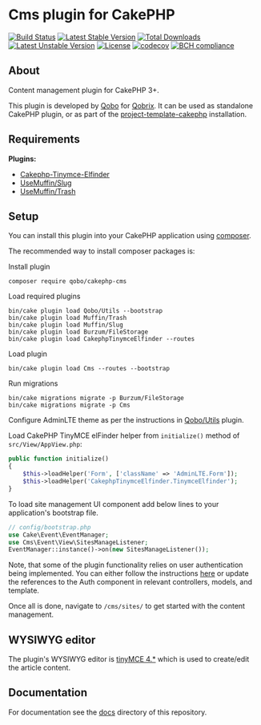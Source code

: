 # Cms plugin for CakePHP

[![Build Status](https://travis-ci.org/QoboLtd/cakephp-cms.svg?branch=master)](https://travis-ci.org/QoboLtd/cakephp-cms)
[![Latest Stable Version](https://poser.pugx.org/qobo/cakephp-cms/v/stable)](https://packagist.org/packages/qobo/cakephp-cms)
[![Total Downloads](https://poser.pugx.org/qobo/cakephp-cms/downloads)](https://packagist.org/packages/qobo/cakephp-cms)
[![Latest Unstable Version](https://poser.pugx.org/qobo/cakephp-cms/v/unstable)](https://packagist.org/packages/qobo/cakephp-cms)
[![License](https://poser.pugx.org/qobo/cakephp-cms/license)](https://packagist.org/packages/qobo/cakephp-cms)
[![codecov](https://codecov.io/gh/QoboLtd/cakephp-cms/branch/master/graph/badge.svg)](https://codecov.io/gh/QoboLtd/cakephp-cms)
[![BCH compliance](https://bettercodehub.com/edge/badge/QoboLtd/cakephp-cms?branch=master)](https://bettercodehub.com/)

## About

Content management plugin for CakePHP 3+.

This plugin is developed by [Qobo](https://www.qobo.biz) for [Qobrix](https://qobrix.com).  It can be used as standalone CakePHP plugin, or as part of the [project-template-cakephp](https://github.com/QoboLtd/project-template-cakephp) installation.

## Requirements

**Plugins:**
- [Cakephp-Tinymce-Elfinder](https://github.com/hashmode/cakephp-tinymce-elfinder)
- [UseMuffin/Slug](https://github.com/UseMuffin/Slug)
- [UseMuffin/Trash](https://github.com/UseMuffin/Trash)

## Setup

You can install this plugin into your CakePHP application using [composer](http://getcomposer.org).

The recommended way to install composer packages is:

Install plugin

```
composer require qobo/cakephp-cms
```

Load required plugins

```
bin/cake plugin load Qobo/Utils --bootstrap
bin/cake plugin load Muffin/Trash
bin/cake plugin load Muffin/Slug
bin/cake plugin load Burzum/FileStorage
bin/cake plugin load CakephpTinymceElfinder --routes
```

Load plugin

```
bin/cake plugin load Cms --routes --bootstrap

```

Run migrations

```
bin/cake migrations migrate -p Burzum/FileStorage
bin/cake migrations migrate -p Cms
```

Configure AdminLTE theme as per the instructions in
[Qobo/Utils](https://github.com/QoboLtd/cakephp-utils/) plugin.

Load CakePHP TinyMCE elFinder helper from `initialize()` method of `src/View/AppView.php`:

```php
public function initialize()
{
    $this->loadHelper('Form', ['className' => 'AdminLTE.Form']);
    $this->loadHelper('CakephpTinymceElfinder.TinymceElfinder');
}
```

To load site management UI component add below lines to your application's bootstrap file.

```php
// config/bootstrap.php
use Cake\Event\EventManager;
use Cms\Event\View\SitesManageListener;
EventManager::instance()->on(new SitesManageListener());
```

Note, that some of the plugin functionality relies on user authentication being implemented.
You can either follow the instructions [here](https://book.cakephp.org/3.0/en/tutorials-and-examples/blog-auth-example/auth.html)
or update the references to the Auth component in relevant controllers, models, and template.

Once all is done, navigate to `/cms/sites/` to get started with the content management.

## WYSIWYG editor

The plugin's WYSIWYG editor is [tinyMCE 4.*](https://www.tinymce.com) which is used to create/edit the article content.

## Documentation

For documentation see the [docs](docs/README.md) directory of this repository.
